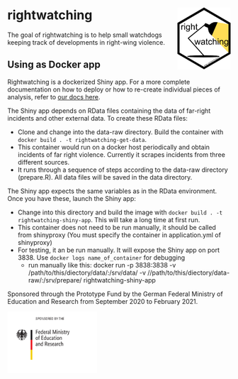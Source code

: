 
<!-- README.md is generated from README.Rmd. Please edit that file -->

# rightwatching <a href='https://rightwatching.org'><img src='man/figures/logo.png' align="right" height="139" /></a>

<!-- badges: start -->

<!-- badges: end -->

The goal of rightwatching is to help small watchdogs keeping track of
developments in right-wing violence.

## Using as Docker app

Rightwatching is a dockerized Shiny app. For a more complete
documentation on how to deploy or how to re-create individual pieces of
analysis, refer to [our docs here](https://docs.rightwatching.org/).

The Shiny app depends on RData files containing the data of far-right
incidents and other external data. To create these RData files:

  - Clone and change into the data-raw directory. Build the container
    with `docker build . -t rightwatching-get-data`.
  - This container would run on a docker host periodically and obtain
    incidents of far right violence. Currently it scrapes incidents from
    three different sources.
  - It runs through a sequence of steps according to the data-raw
    directory (prepare.R). All data files will be saved in the data
    directory.

The Shiny app expects the same variables as in the RData environment.
Once you have these, launch the Shiny app:

  - Change into this directory and build the image with `docker build .
    -t rightwatching-shiny-app`. This will take a long time at first
    run.
  - This container does not need to be run manually, it should be called
    from shinyproxy (You must specify the container in application.yml
    of shinyproxy)
  - For testing, it an be run manually. It will expose the Shiny app on
    port 3838. Use `docker logs name_of_container` for debugging
      - run manually like this: docker run -p 3838:3838 -v
        /path/to/this/diectory/data/:/srv/data/ -v
        //path/to/this/diectory/data-raw/:/srv/prepare/
        rightwatching-shiny-app

Sponsored through the Prototype Fund by the German Federal Ministry of Education and Research from September 2020 to February 2021. 

<a href='https://rightwatching.org'><img src='inst/app/www/BMBF_eng.png' align="left" height="139" /></a>
